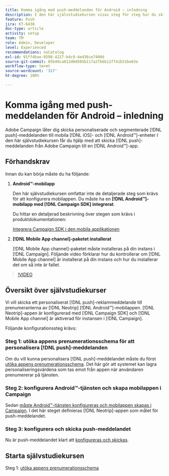```yaml
---
title: Komma igång med push-meddelanden för Android – inledning
description: I den här självstudiekursen visas steg för steg hur du skickar push-meddelanden från Adobe Campaign och tar emot dessa meddelanden i din Android™-app.
feature: Push
jira: KT-6438
doc-type: article
activity: setup
team: TM
role: Admin, Developer
level: Experienced
recommendations: noCatalog
exl-id: 91ff4bae-8598-4227-b4c9-4e436ce7400d
source-git-commit: 05b49ca012d0d505b117a2fb6b12ff41b51be63e
workflow-type: tm+mt
source-wordcount: '317'
ht-degree: 100%

---
```


# Komma igång med push-meddelanden för Android – inledning

Adobe Campaign låter dig skicka personaliserade och segmenterade [!DNL push]-meddelanden till mobila [!DNL iOS]- och [!DNL Android™]-enheter I den här självstudiekursen får du hjälp med att skicka [!DNL push]-meddelanden från Adobe Campaign till en [!DNL Android™]-app.

## Förhandskrav

Innan du kan börja måste du ha följande:

1) **Android™-mobilapp**

   Den här självstudiekursen omfattar inte de detaljerade steg som krävs för att konfigurera mobilappen. Du måste ha en **[!DNL Android™]-mobilapp med [!DNL Campaign SDK] integrerat**.

   Du hittar en detaljerad beskrivning över stegen som krävs i produktdokumentationen:

   [Integrera Campaign SDK i den mobila applikationen](https://experienceleague.adobe.com/docs/campaign-classic/using/sending-messages/sending-push-notifications/integrating-campaign-sdk-into-the-mobile-application.html?lang=sv)

2) **[!DNL Mobile App channel]-paketet installerat**

    [!DNL Mobile App channel]-paketet måste installeras på din instans i [!DNL Campaign]. Följande video förklarar hur du kontrollerar om [!DNL Mobile App channel] är installerat på din instans och hur du installerar det om så inte är fallet.

>[!VIDEO](https://video.tv.adobe.com/v/326544?quality=12&learn=on)

## Översikt över självstudiekurser

Vi vill skicka ett personaliserat [!DNL push]-reklammeddelande till prenumeranterna av [!DNL Neotrip] [!DNL Android™]-mobilappen. [!DNL Neotrip]-appen är konfigurerad med [!DNL Campaign SDK] och [!DNL Mobile App channel] är aktiverad för instansen i [!DNL Campaign].

Följande konfigurationssteg krävs:

### Steg 1: utöka appens prenumerationsschema för att personalisera [!DNL push]-meddelanden

Om du vill kunna personalisera [!DNL push]-meddelandet måste du först [utöka appens prenumerationsschema](/help/tutorial-get-started-with-push-notifications-for-android/extend-the-app-subscription-schema.md). Det här gör att systemet kan lagra personaliseringsvärdena som tas emot från appen när användaren prenumererar på tjänsten.

### Steg 2: konfigurera Android™-tjänsten och skapa mobilappen i Campaign

Sedan [måste Android™-tjänsten konfigureras och mobilappen skapas i Campaign](/help/tutorial-get-started-with-push-notifications-for-android/configure-an-android-service-in-campaign.md). I det här steget definieras [!DNL Neotrip]-appen som målet för push-meddelandet.

### Steg 3: konfigurera och skicka push-meddelandet

Nu är push-meddelandet klart att [konfigureras och skickas](/help/tutorial-get-started-with-push-notifications-for-android/configure-and-send-push-notifications.md).

## Starta självstudiekursen

Steg 1: [utöka appens prenumerationsschema](/help/tutorial-get-started-with-push-notifications-for-android/extend-the-app-subscription-schema.md)
